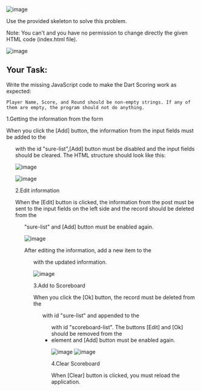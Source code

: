 ![image](https://github.com/nsinorov/SoftUniMainPath/assets/45227327/3b054803-84a8-4a1b-8357-dd5dc4db1633)

Use the provided skeleton to solve this problem.

Note: You can't and you have no permission to change directly the given HTML code (index.html file).

![image](https://github.com/nsinorov/SoftUniMainPath/assets/45227327/93f8e0bc-1167-4b18-84fd-f4e8383cbfda)

## Your Task:

Write the missing JavaScript code to make the Dart Scoring work as expected:

  	Player Name, Score, and Round should be non-empty strings. If any of them are empty, the program should not do anything.

1.Getting the information from the form

When you click the [Add] button, the information from the input fields must be added to the <ul> with the id "sure-list",[Add] button must be disabled and the input fields should be cleared.
The HTML structure should look like this:

![image](https://github.com/nsinorov/SoftUniMainPath/assets/45227327/052a26f0-a9c3-4a4a-b9ac-b990c342ac82)

![image](https://github.com/nsinorov/SoftUniMainPath/assets/45227327/be809ffa-4940-4073-a26f-409547b37e3e)

2.Edit information
   
When the [Edit] button is clicked, the information from the post must be sent to the input fields on the left side and the record should be deleted from the <ul> "sure-list" and [Add] button must be enabled again. 

![image](https://github.com/nsinorov/SoftUniMainPath/assets/45227327/36a704cc-5ced-4c70-8b24-359a875d611b)

After editing the information, add a new item to the <ul> with the updated information.

![image](https://github.com/nsinorov/SoftUniMainPath/assets/45227327/b625568b-924f-4e37-96f9-ae919c5a5c13)

3.Add to Scoreboard

When you click the [Ok] button, the record must be deleted from the <ul> with id "sure-list" and appended to the <ul> with id "scoreboard-list".
The buttons [Edit] and [Ok] should be removed from the <li> element and [Add] button must be enabled again.

![image](https://github.com/nsinorov/SoftUniMainPath/assets/45227327/8ee26ee4-301e-46a2-b9b7-b7f524a66ba4)
![image](https://github.com/nsinorov/SoftUniMainPath/assets/45227327/dcc699c3-99f4-482a-a5ea-6b340f3fb0d4)

4.Clear Scoreboard

When [Clear] button is clicked, you must reload the application.
